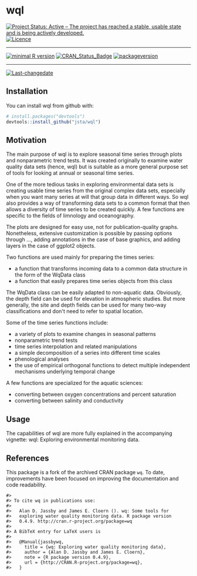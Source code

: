 
wql
===

<!-- rmarkdown v1 -->
[![Project Status: Active – The project has reached a stable, usable state and is being actively developed.](http://www.repostatus.org/badges/latest/active.svg)](http://www.repostatus.org/#active) [![Licence](https://img.shields.io/badge/licence-GPL--2-blue.svg)](https://www.gnu.org/licenses/old-licenses/gpl-2.0.html)

------------------------------------------------------------------------

[![minimal R version](https://img.shields.io/badge/R%3E%3D-3.0.0-6666ff.svg)](https://cran.r-project.org/) [![CRAN\_Status\_Badge](http://www.r-pkg.org/badges/version/wql)](https://cran.r-project.org/package=wql) [![packageversion](https://img.shields.io/badge/Package%20version-0.4.9-orange.svg?style=flat-square)](commits/master)

------------------------------------------------------------------------

[![Last-changedate](https://img.shields.io/badge/last%20change-2017--06--06-yellowgreen.svg)](/commits/master)

<!-- README.md is generated from README.Rmd. Please edit that file -->
Installation
------------

You can install wql from github with:

``` r
# install.packages("devtools")
devtools::install_github("jsta/wql")
```

Motivation
----------

The main purpose of wql is to explore seasonal time series through plots and nonparametric trend tests. It was created originally to examine water quality data sets (hence, wql) but is suitable as a more general purpose set of tools for looking at annual or seasonal time series.

One of the more tedious tasks in exploring environmental data sets is creating usable time series from the original complex data sets, especially when you want many series at will that group data in different ways. So wql also provides a way of transforming data sets to a common format that then allows a diversity of time series to be created quickly. A few functions are specific to the fields of limnology and oceanography.

The plots are designed for easy use, not for publication-quality graphs. Nonetheless, extensive customization is possible by passing options through ..., adding annotations in the case of base graphics, and adding layers in the case of ggplot2 objects.

Two functions are used mainly for preparing the times series:

-   a function that transforms incoming data to a common data structure in the form of the WqData class
-   a function that easily prepares time series objects from this class

The WqData class can be easily adapted to non-aquatic data. Obviously, the depth field can be used for elevation in atmospheric studies. But more generally, the site and depth fields can be used for many two-way classifications and don't need to refer to spatial location.

Some of the time series functions include:

-   a variety of plots to examine changes in seasonal patterns
-   nonparametric trend tests
-   time series interpolation and related manipulations
-   a simple decomposition of a series into different time scales
-   phenological analyses
-   the use of empirical orthogonal functions to detect multiple independent mechanisms underlying temporal change

A few functions are specialized for the aquatic sciences:

-   converting between oxygen concentrations and percent saturation
-   converting between salinity and conductivity

Usage
-----

The capabilities of wql are more fully explained in the accompanying vignette: wql: Exploring environmental monitoring data.

References
----------

This package is a fork of the archived CRAN package `wq`. To date, improvements have been focused on improving the documentation and code readability.

    #> 
    #> To cite wq in publications use:
    #> 
    #>   Alan D. Jassby and James E. Cloern (). wq: Some tools for
    #>   exploring water quality monitoring data. R package version
    #>   0.4.9. http://cran.r-project.org/package=wq
    #> 
    #> A BibTeX entry for LaTeX users is
    #> 
    #>   @Manual{jassbywq,
    #>     title = {wq: Exploring water quality monitoring data},
    #>     author = {Alan D. Jassby and James E. Cloern},
    #>     note = {R package version 0.4.9},
    #>     url = {http://CRAN.R-project.org/package=wq},
    #>   }
